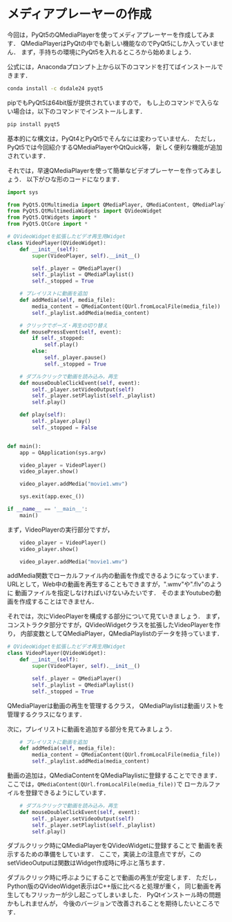 メディアプレーヤーの作成
====

今回は，PyQt5のQMediaPlayerを使ってメディアプレーヤーを作成してみます．
QMediaPlayerはPyQtの中でも新しい機能なのでPyQt5にしか入っていません．
まず，手持ちの環境にPyQt5を入れるところから始めましょう．

公式には，Anacondaプロンプト上から以下のコマンドを打てばインストールできます．

``` bash
conda install -c dsdale24 pyqt5
```

pipでもPyQt5は64bit版が提供されていますので，
もし上のコマンドで入らない場合は，以下のコマンドでインストールします．

``` bash
pip install pyqt5
```

基本的にな構文は，PyQt4とPyQt5でそんなには変わっていません．
ただし，PyQt5では今回紹介するQMediaPlayerやQtQuick等，
新しく便利な機能が追加されています．

それでは，早速QMediaPlayerを使って簡単なビデオプレーヤーを作ってみましょう．
以下がひな形のコードになります．

``` Python
import sys

from PyQt5.QtMultimedia import QMediaPlayer, QMediaContent, QMediaPlaylist
from PyQt5.QtMultimediaWidgets import QVideoWidget
from PyQt5.QtWidgets import *
from PyQt5.QtCore import *

# QVideoWidgetを拡張したビデオ再生用Widget
class VideoPlayer(QVideoWidget):
    def __init__(self):
        super(VideoPlayer, self).__init__()

        self._player = QMediaPlayer()
        self._playlist = QMediaPlaylist()
        self._stopped = True

    # プレイリストに動画を追加
    def addMedia(self, media_file):
        media_content = QMediaContent(QUrl.fromLocalFile(media_file))
        self._playlist.addMedia(media_content)

    # クリックでポーズ・再生の切り替え
    def mousePressEvent(self, event):
        if self._stopped:
            self.play()
        else:
            self._player.pause()
            self._stopped = True

    # ダブルクリックで動画を読み込み，再生
    def mouseDoubleClickEvent(self, event):
        self._player.setVideoOutput(self)
        self._player.setPlaylist(self._playlist)
        self.play()

    def play(self):
        self._player.play()
        self._stopped = False


def main():
    app = QApplication(sys.argv)

    video_player = VideoPlayer()
    video_player.show()

    video_player.addMedia("movie1.wmv")

    sys.exit(app.exec_())

if __name__ == '__main__':
    main()
```

まず，VideoPlayerの実行部分ですが，

``` Python
    video_player = VideoPlayer()
    video_player.show()

    video_player.addMedia("movie1.wmv")
```

addMedia関数でローカルファイル内の動画を作成できるようになっています．
URLとして，Web中の動画を再生することもできますが，".wmv"や".flv"のように
動画ファイルを指定しなければいけないみたいです．
そのままYoutubeの動画を作成することはできません．

それでは，次にVideoPlayerを構成する部分について見ていきましょう．
まず，コンストラクタ部分ですが，QVideoWidgetクラスを拡張したVideoPlayerを作り，
内部変数としてQMediaPlayer，QMediaPlaylistのデータを持っています．

``` Python
# QVideoWidgetを拡張したビデオ再生用Widget
class VideoPlayer(QVideoWidget):
    def __init__(self):
        super(VideoPlayer, self).__init__()

        self._player = QMediaPlayer()
        self._playlist = QMediaPlaylist()
        self._stopped = True
```

QMediaPlayerは動画の再生を管理するクラス，
QMediaPlaylistは動画リストを管理するクラスになります．

次に，プレイリストに動画を追加する部分を見てみましょう．

``` Python
    # プレイリストに動画を追加
    def addMedia(self, media_file):
        media_content = QMediaContent(QUrl.fromLocalFile(media_file))
        self._playlist.addMedia(media_content)
```

動画の追加は，QMediaContentをQMediaPlaylistに登録することでできます．
ここでは，```QMediaContent(QUrl.fromLocalFile(media_file))```で
ローカルファイルを登録できるようにしています．

``` Python
    # ダブルクリックで動画を読み込み，再生
    def mouseDoubleClickEvent(self, event):
        self._player.setVideoOutput(self)
        self._player.setPlaylist(self._playlist)
        self.play()
```

ダブルクリック時にQMediaPlayerをQVideoWidgetに登録することで
動画を表示するための準備をしています．
ここで，実装上の注意点ですが，このsetVideoOutputは関数はWidget作成時に呼ぶと落ちます．

ダブルクリック時に呼ぶようにすることで動画の再生が安定します．
ただし，Python版のQVideoWidget表示はC++版に比べると処理が重く，
同じ動画を再生してもフリッカーが少し起こってしまいました．
PyQtインストール時の問題かもしれませんが，
今後のバージョンで改善されることを期待したいところです．